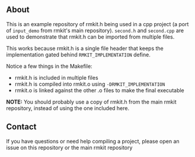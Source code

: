 ## About

This is an example repository of rmkit.h being used in a cpp project (a port of
`input_demo` from rmkit's main repository). `second.h` and `second.cpp` are
used to demonstrate that rmkit.h can be imported from multiple files.

This works because rmkit.h is a single file header that keeps the
implementation gated behind `RMKIT_IMPLEMENTATION` define.

Notice a few things in the Makefile:

* rmkit.h is included in multiple files
* rmkit.h is compiled into rmkit.o using `-DRMKIT_IMPLEMENTATION`
* rmkit.o is linked against the other .o files to make the final executable

**NOTE:** You should probably use a copy of rmkit.h from the main rmkit
repository, instead of using the one included here.

## Contact

If you have questions or need help compiling a project, please open an issue on
this repository or the main rmkit repository
